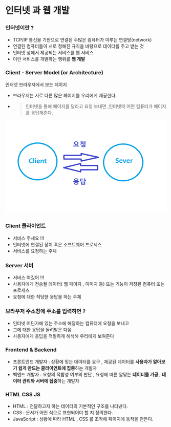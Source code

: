 # 인터넷 과 웹 개발

### 인터넷이란 ?
- TCP/IP 통신을 기반으로 연결된 수많은 컴퓨터가 이루는 연결망(network)
- 연결된 컴퓨터들이 서로 정해진 규칙을 바탕으로 데이터를 주고 받는 것
- 인터넷 상에서 제공되는 서비스를 웹 서비스
- 이런 서비스를 개발하는 행위를 **웹 개발**

### Client - Server Model (or Architecture)

인터넷 브라우저에서 보는 페이지
- 브라우저는 서로 다른 많은 페이지를 우리에게 제공한다.
- > 인터넷을 통해 페이지를 달라고 요청 보내면 ,인터넷의 어떤 컴퓨터가 페이지를 응답해준다.

![ClientServer](clientSever.png)

### Client 클라이언트
- 서비스 주세요 !!!
- 인터넷에 연결된 장치 혹은 소프트웨어 프로세스
- 서비스를 요청하는 주체

### Server 서버
- 서비스 여깄어 !!!
- 사용자에게 전송될 데이터( 웹 페이지 , 이미지 등) 또는 기능이 저장된 컴퓨터 또는 프로세스
- 요청에 대한 적당한 응답을 하는 주체


### 브라우저 주소창에 주소를 입력하면 ?
- 인터넷 어딘가에 있는 주소에 해당하는 컴퓨터에 요청을 보내고 
- 그에 대한 응답을 돌려받은 다음
- 사용자에게 응답을 적절하게 해석해 우리에게 보여준다

### Frontend & Backend

- 프론트엔드 개발자 : 상황에 맞는 데이터를 요구 , 제공된 데이터를 **사용자가 알아보기 쉽게 만드는 클라이언트에 집중**하는 개발자
- 백엔드 개발자 : 요청의 적합성 여부의 판단 , 요청에 따른 알맞는 **데이터를 가공 , 데이터 관리와 서버에 집중**하는 개발자

### HTML CSS JS

- HTML : 전달하고자 하는 데이터의 기본적인 구조를 나타낸다.
- CSS : 문서가 어떤 식으로 표현되어야 할 지 정의한다.
- JavaScript : 상황에 따라 HTML , CSS 를 조작해 페이지에 동작을 만든다.

